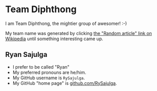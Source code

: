 # Team Diphthong

I am Team Diphthong, the mightier group of awesomer! :-)

My team name was generated by clicking [the "Random article" link on
Wikipedia](https://en.wikipedia.org/wiki/Special:Random)
until something interesting came up.

## Ryan Sajulga

* I prefer to be called "Ryan"
* My preferred pronouns are he/him.
* My GitHub username is `RySajulga`.
* My GitHub "home page" is [github.com/RySajulga](https://github.com/RySajulga/).
